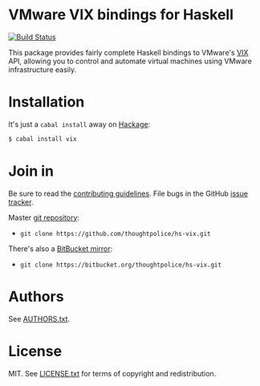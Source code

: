 # VMware VIX bindings for Haskell

[![Build Status](https://secure.travis-ci.org/thoughtpolice/hs-vix.png?branch=master)](http://travis-ci.org/thoughtpolice/hs-vix)

This package provides fairly complete Haskell bindings to VMware's
[VIX][vixapi] API, allowing you to control and automate virtual
machines using VMware infrastructure easily.

# Installation

It's just a `cabal install` away on [Hackage][]:

```bash
$ cabal install vix
```

# Join in

Be sure to read the [contributing guidelines][contribute]. File bugs
in the GitHub [issue tracker][].

Master [git repository][gh]:

* `git clone https://github.com/thoughtpolice/hs-vix.git`

There's also a [BitBucket mirror][bb]:

* `git clone https://bitbucket.org/thoughtpolice/hs-vix.git`

# Authors

See [AUTHORS.txt](https://raw.github.com/thoughtpolice/hs-vix/master/AUTHORS.txt).

# License

MIT. See
[LICENSE.txt](https://raw.github.com/thoughtpolice/hs-vix/master/LICENSE.txt)
for terms of copyright and redistribution.

[contribute]: https://github.com/thoughtpolice/hs-vix/blob/master/CONTRIBUTING.md
[issue tracker]: http://github.com/thoughtpolice/hs-vix/issues
[gh]: http://github.com/thoughtpolice/hs-vix
[bb]: http://bitbucket.org/thoughtpolice/hs-vix
[Hackage]: http://hackage.haskell.org/package/vix
[vixapi]: http://www.vmware.com/support/developer/vix-api/index.html
